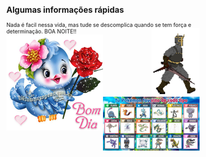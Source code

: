 <h2> Algumas informações rápidas</h2>

Nada é facil nessa vida, mas tude se descomplica quando se tem força e determinação. BOA NOITE!!
<img align="right" src=./walk.gif alt="teste" width=25% height=25%/>
<img align="left" src=./4b8274cdd4bb64b7ec094cd5c3d7d306.gif alt="teste" width=50% height=50%/>
<img align="right" src=./favoritos.jfif alt="SE VOCE N CONCORDA SAI FORA" width=50% height=50%/>
